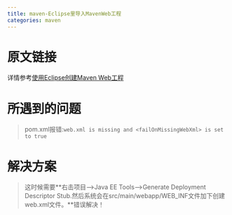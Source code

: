 ```yaml
---
title: maven-Eclipse里导入MavenWeb工程
categories: maven
---
```


# 原文链接
详情参考[使用Eclipse创建Maven Web工程](http://jingyan.baidu.com/article/9f63fb91a7d2a5c8400f0e20.html)

# 所遇到的问题
> pom.xml报错:`web.xml is missing and <failOnMissingWebXml> is set to true`

# 解决方案
> 这时候需要**右击项目——>Java EE Tools——>Generate Deployment Descriptor Stub.然后系统会在src/main/webapp/WEB_INF文件加下创建web.xml文件。**错误解决！